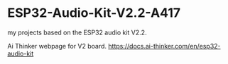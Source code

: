 # ESP32-Audio-Kit-V2.2-A417

my projects based on the ESP32 audio kit V2.2.

Ai Thinker webpage for V2 board.  https://docs.ai-thinker.com/en/esp32-audio-kit
